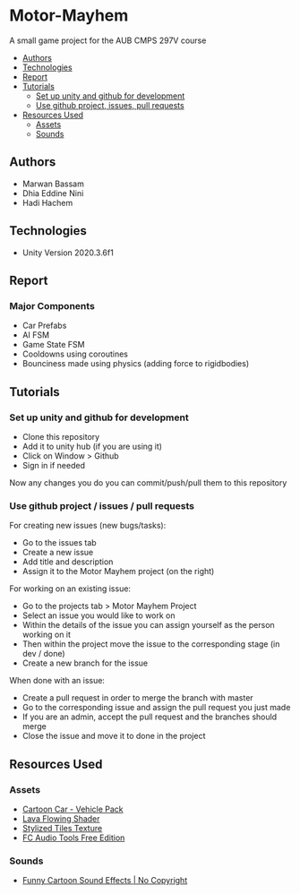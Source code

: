 # Motor-Mayhem
A small game project for the AUB CMPS 297V course

- [Authors](#authors)
- [Technologies](#technologies)
- [Report](#report)
- [Tutorials](#tutorials)
  * [Set up unity and github for development](#set-up-unity-and-github-for-development)
  * [Use github project, issues, pull requests](#use-github-project--issues--pull-requests)
- [Resources Used](#resources-used)
  * [Assets](#assets)
  * [Sounds](#sounds)

## Authors

- Marwan Bassam
- Dhia Eddine Nini
- Hadi Hachem

## Technologies

- Unity Version 2020.3.6f1

## Report

### Major Components

- Car Prefabs
- AI FSM
- Game State FSM
- Cooldowns using coroutines
- Bounciness made using physics (adding force to rigidbodies)

## Tutorials

### Set up unity and github for development

- Clone this repository
- Add it to unity hub (if you are using it)
- Click on Window > Github
- Sign in if needed

Now any changes you do you can commit/push/pull them to this repository

### Use github project / issues / pull requests

For creating new issues (new bugs/tasks):
- Go to the issues tab
- Create a new issue
- Add title and description
- Assign it to the Motor Mayhem project (on the right)

For working on an existing issue:
- Go to the projects tab > Motor Mayhem Project
- Select an issue you would like to work on
- Within the details of the issue you can assign yourself as the person working on it
- Then within the project move the issue to the corresponding stage (in dev / done)
- Create a new branch for the issue

When done with an issue:
- Create a pull request in order to merge the branch with master
- Go to the corresponding issue and assign the pull request you just made
- If you are an admin, accept the pull request and the branches should merge
- Close the issue and move it to done in the project

## Resources Used

### Assets
- [Cartoon Car - Vehicle Pack](https://assetstore.unity.com/packages/3d/vehicles/cartoon-car-vehicle-pack-180962)
- [Lava Flowing Shader](https://assetstore.unity.com/packages/vfx/shaders/lava-flowing-shader-33635)
- [Stylized Tiles Texture](https://assetstore.unity.com/packages/2d/textures-materials/tiles/stylized-tiles-texture-192876)
- [FC Audio Tools Free Edition](https://assetstore.unity.com/packages/tools/audio/fc-audio-tools-free-edition-68940)

### Sounds
- [Funny Cartoon Sound Effects | No Copyright](https://www.youtube.com/watch?v=VmgKryu4__k&ab_channel=Everything.mp4)
